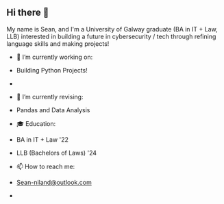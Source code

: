 ## Hi there 👋

My name is Sean, and I'm a University of Galway graduate (BA in IT + Law, LLB) interested in building a future in cybersecurity / tech through refining language skills and making projects!

- 🔭 I’m currently working on:
-   Building Python Projects!
-   
- 🌱 I’m currently revising:
-   Pandas and Data Analysis

- 🎓 Education:
-   BA in IT + Law '22
-   LLB (Bachelors of Laws) '24

- 📫 How to reach me:
-   Sean-niland@outlook.com

- 
<!--
**Sean-PN/Sean-PN** is a ✨ _special_ ✨ repository because its `README.md` (this file) appears on your GitHub profile.

Here are some ideas to get you started:

- 🔭 I’m currently working on ...
- 🌱 I’m currently learning ...
- 👯 I’m looking to collaborate on ...
- 🤔 I’m looking for help with ...
- 💬 Ask me about ...
- 📫 How to reach me: ...
- 😄 Pronouns: ...
- ⚡ Fun fact: ...
-->

